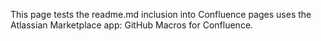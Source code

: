 This page tests the readme.md inclusion into Confluence pages uses the Atlassian Marketplace app: GitHub Macros for Confluence.
